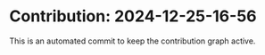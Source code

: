 # Contribution: 2024-12-25-16-56
This is an automated commit to keep the contribution graph active.
